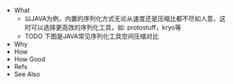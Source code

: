 - What
	- 以JAVA为例，内置的序列化方式无论从速度还是压缩比都不尽如人意，这时可以选择更高效的序列化工具，如: protostuff，kryo等
	- TODO 下图是JAVA常见序列化工具空间压缩对比
- Why
- How
- How Good
- Refs
- See Also